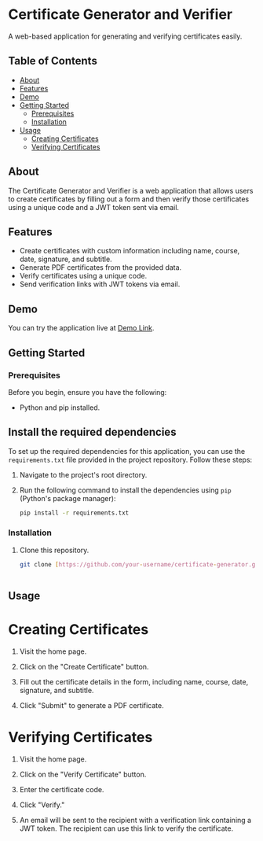 
# Certificate Generator and Verifier

A web-based application for generating and verifying certificates easily.


## Table of Contents
- [About](#about)
- [Features](#features)
- [Demo](#demo)
- [Getting Started](#getting-started)
  - [Prerequisites](#prerequisites)
  - [Installation](#installation)
- [Usage](#usage)
  - [Creating Certificates](#creating-certificates)
  - [Verifying Certificates](#verifying-certificates)



## About

The Certificate Generator and Verifier is a web application that allows users to create certificates by filling out a form and then verify those certificates using a unique code and a JWT token sent via email.

## Features

- Create certificates with custom information including name, course, date, signature, and subtitle.
- Generate PDF certificates from the provided data.
- Verify certificates using a unique code.
- Send verification links with JWT tokens via email.

## Demo

You can try the application live at [Demo Link](https://certificategeneartorandverifier.punampanchal.repl.co/).

## Getting Started

### Prerequisites

Before you begin, ensure you have the following:

- Python and pip installed.

## Install the required dependencies

To set up the required dependencies for this application, you can use the `requirements.txt` file provided in the project repository. Follow these steps:

1. Navigate to the project's root directory.

2. Run the following command to install the dependencies using `pip` (Python's package manager):

   ```bash
   pip install -r requirements.txt


### Installation

1. Clone this repository.

   ```sh
   git clone [https://github.com/your-username/certificate-generator.git](https://github.com/panchalpunam/Certificate_Generator_and_Verifier.git)



## Usage

  # Creating Certificates
      
  1. Visit the home page.

  2. Click on the "Create Certificate" button.

  3. Fill out the certificate details in the form, including name, course, date, signature, and subtitle.

  4. Click "Submit" to generate a PDF certificate.

  
  # Verifying Certificates

  1. Visit the home page.

  2. Click on the "Verify Certificate" button.

  3. Enter the certificate code.

  4. Click "Verify."

  5. An email will be sent to the recipient with a verification link containing a JWT token. The recipient can use this link to verify the certificate.
